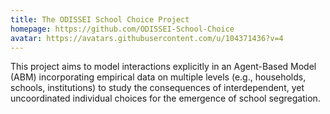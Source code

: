 ```yaml
---
title: The ODISSEI School Choice Project
homepage: https://github.com/ODISSEI-School-Choice
avatar: https://avatars.githubusercontent.com/u/104371436?v=4
---
```


This project aims to  model interactions explicitly  in  an  Agent-Based  Model  (ABM)  incorporating  empirical  data  on  multiple  levels  (e.g., households,  schools,  institutions)  to  study  the  consequences  of  interdependent,  yet  uncoordinated individual choices for the emergence of school segregation. 